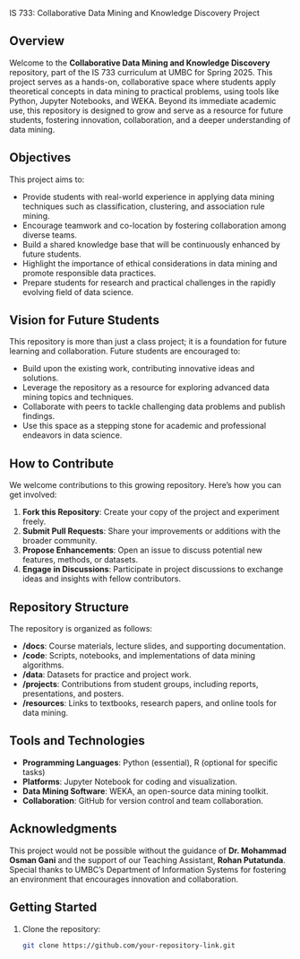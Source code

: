 IS 733: Collaborative Data Mining and Knowledge Discovery Project

## Overview
Welcome to the **Collaborative Data Mining and Knowledge Discovery** repository, part of the IS 733 curriculum at UMBC for Spring 2025. This project serves as a hands-on, collaborative space where students apply theoretical concepts in data mining to practical problems, using tools like Python, Jupyter Notebooks, and WEKA. Beyond its immediate academic use, this repository is designed to grow and serve as a resource for future students, fostering innovation, collaboration, and a deeper understanding of data mining.

## Objectives
This project aims to:
- Provide students with real-world experience in applying data mining techniques such as classification, clustering, and association rule mining.
- Encourage teamwork and co-location by fostering collaboration among diverse teams.
- Build a shared knowledge base that will be continuously enhanced by future students.
- Highlight the importance of ethical considerations in data mining and promote responsible data practices.
- Prepare students for research and practical challenges in the rapidly evolving field of data science.

## Vision for Future Students
This repository is more than just a class project; it is a foundation for future learning and collaboration. Future students are encouraged to:
- Build upon the existing work, contributing innovative ideas and solutions.
- Leverage the repository as a resource for exploring advanced data mining topics and techniques.
- Collaborate with peers to tackle challenging data problems and publish findings.
- Use this space as a stepping stone for academic and professional endeavors in data science.

## How to Contribute
We welcome contributions to this growing repository. Here’s how you can get involved:
1. **Fork this Repository**: Create your copy of the project and experiment freely.
2. **Submit Pull Requests**: Share your improvements or additions with the broader community.
3. **Propose Enhancements**: Open an issue to discuss potential new features, methods, or datasets.
4. **Engage in Discussions**: Participate in project discussions to exchange ideas and insights with fellow contributors.

## Repository Structure
The repository is organized as follows:
- **/docs**: Course materials, lecture slides, and supporting documentation.
- **/code**: Scripts, notebooks, and implementations of data mining algorithms.
- **/data**: Datasets for practice and project work.
- **/projects**: Contributions from student groups, including reports, presentations, and posters.
- **/resources**: Links to textbooks, research papers, and online tools for data mining.

## Tools and Technologies
- **Programming Languages**: Python (essential), R (optional for specific tasks)
- **Platforms**: Jupyter Notebook for coding and visualization.
- **Data Mining Software**: WEKA, an open-source data mining toolkit.
- **Collaboration**: GitHub for version control and team collaboration.

## Acknowledgments
This project would not be possible without the guidance of **Dr. Mohammad Osman Gani** and the support of our Teaching Assistant, **Rohan Putatunda**. Special thanks to UMBC’s Department of Information Systems for fostering an environment that encourages innovation and collaboration.

## Getting Started
1. Clone the repository:
   ```bash
   git clone https://github.com/your-repository-link.git
